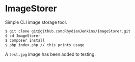 # ImageStorer
Simple CLI image storage tool.

```sh
$ git clone git@github.com:RhydianJenkins/ImageStorer.git
$ cd ImageStorer
$ composer install
$ php index.php // this prints usage
```

A `test.jpg` image has been added to testing.
